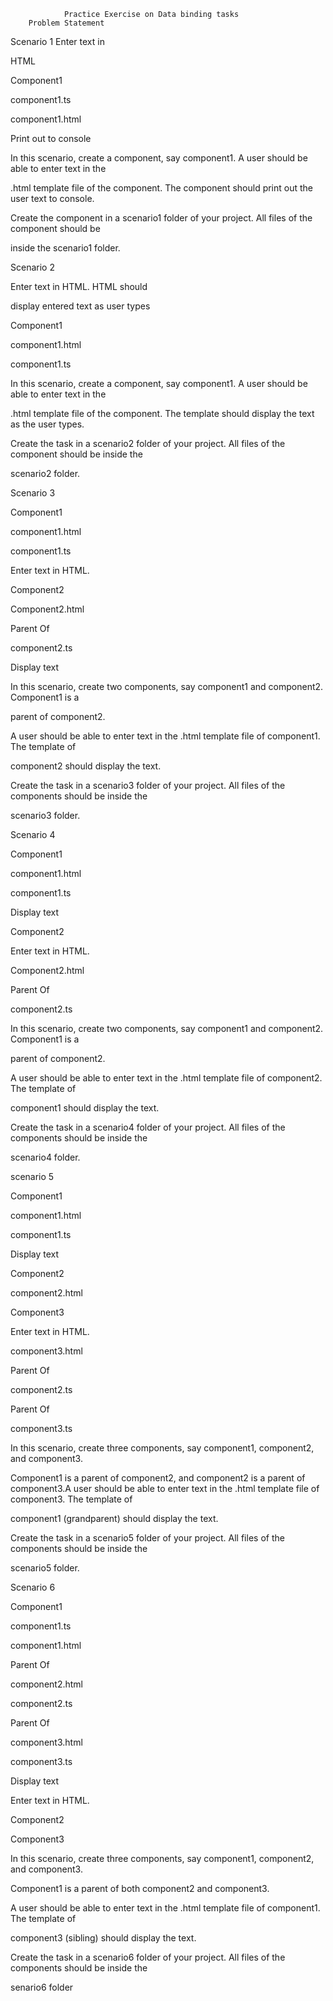 				Practice Exercise on Data binding tasks
		Problem Statement
Scenario 1
Enter text in
  
HTML

Component1

component1.ts

component1.html

Print out to console

In this scenario, create a component, say component1. A user should be able to enter text in the

.html template file of the component. The component should print out the user text to console.

Create the component in a scenario1 folder of your project. All files of the component should be

inside the scenario1 folder.

Scenario 2

Enter text in HTML. HTML should

display entered text as user types

Component1

component1.html

component1.ts

In this scenario, create a component, say component1. A user should be able to enter text in the

.html template file of the component. The template should display the text as the user types.

Create the task in a scenario2 folder of your project. All files of the component should be inside the

scenario2 folder.

Scenario 3

Component1

component1.html

component1.ts

Enter text in HTML.

Component2

Component2.html

Parent Of

component2.ts

Display text

In this scenario, create two components, say component1 and component2. Component1 is a

parent of component2.

A user should be able to enter text in the .html template file of component1. The template of

component2 should display the text.

Create the task in a scenario3 folder of your project. All files of the components should be inside the

scenario3 folder.

Scenario 4

Component1

component1.html

component1.ts

Display text

Component2

Enter text in HTML.

Component2.html

Parent Of

component2.ts

In this scenario, create two components, say component1 and component2. Component1 is a

parent of component2.

A user should be able to enter text in the .html template file of component2. The template of

component1 should display the text.

Create the task in a scenario4 folder of your project. All files of the components should be inside the

scenario4 folder.

scenario 5

Component1

component1.html

component1.ts

Display text

Component2

component2.html

Component3

Enter text in HTML.

component3.html

Parent Of

component2.ts

Parent Of

component3.ts

In this scenario, create three components, say component1, component2, and component3.

Component1 is a parent of component2, and component2 is a parent of component3.A user should be able to enter text in the .html template file of component3. 
The template of

component1 (grandparent) should display the text.

Create the task in a scenario5 folder of your project. All files of the components should be inside the

scenario5 folder.

Scenario 6

Component1

component1.ts

component1.html

Parent Of

component2.html

component2.ts

Parent Of

component3.html

component3.ts

Display text

Enter text in HTML.

Component2

Component3

In this scenario, create three components, say component1, component2, and component3.

Component1 is a parent of both component2 and component3.

A user should be able to enter text in the .html template file of component1. The template of

component3 (sibling) should display the text.

Create the task in a scenario6 folder of your project. All files of the components should be inside the

senario6 folder
